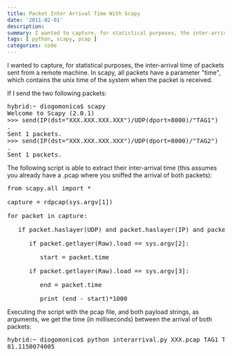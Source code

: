 ```yaml
---
title: Packet Inter Arrival Time With Scapy
date: '2011-02-01'
description:
summary: I wanted to capture, for statistical purposes, the inter-arrival time of packets sent from a remote machine.
tags: [ python, scapy, pcap ]
categories: code
---
```


I wanted to capture, for statistical purposes, the inter-arrival time of packets sent from a remote machine. 
In scapy, all packets have a parameter "time", which contains the unix time of the system when the packet is received.

If I send the two following packets: 

<pre>
hybrid:~ diogomonica$ scapy 
Welcome to Scapy (2.0.1) 
>>> send(IP(dst="XXX.XXX.XXX.XXX")/UDP(dport=8000)/"TAG1") 
. 
Sent 1 packets. 
>>> send(IP(dst="XXX.XXX.XXX.XXX")/UDP(dport=8000)/"TAG2") 
. 
Sent 1 packets. 
</pre>

The following script is able to extract their inter-arrival time (this assumes you already have a .pcap where you sniffed the arrival of both packets):

<pre>
from scapy.all import * 

capture = rdpcap(sys.argv[1]) 

for packet in capture: 

   if packet.haslayer(UDP) and packet.haslayer(IP) and packet.haslayer(Raw): 

      if packet.getlayer(Raw).load == sys.argv[2]: 

         start = packet.time 

      if packet.getlayer(Raw).load == sys.argv[3]: 

         end = packet.time 

         print (end - start)*1000 
</pre>

Executing the script with the pcap file, and both payload strings, as arguments, we get the time (in milliseconds) between the arrival of both packets: 

<pre>
hybrid:~ diogomonica$ python interarrival.py XXX.pcap TAG1 TAG2 
81.1150074005
</pre>

